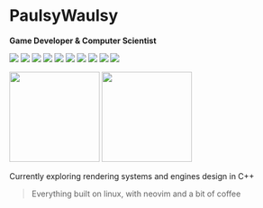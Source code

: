 # PaulsyWaulsy
**Game Developer & Computer Scientist**
<p align="left">
  <img src="https://img.shields.io/badge/-C-A8B9CC?logo=c&logoColor=white&style=flat-square" />
  <img src="https://img.shields.io/badge/-C++-00599C?logo=cplusplus&logoColor=white&style=flat-square" />
  <img src="https://img.shields.io/badge/-C%23-239120?logo=csharp&logoColor=white&style=flat-square" />
  <img src="https://img.shields.io/badge/-Java-007396?logo=java&logoColor=white&style=flat-square" />
  <img src="https://img.shields.io/badge/-Python-3776AB?logo=python&logoColor=white&style=flat-square" />
  <img src="https://img.shields.io/badge/-R-276DC3?logo=r&logoColor=white&style=flat-square" />
  <img src="https://img.shields.io/badge/-Unity-000000?logo=unity&logoColor=white&style=flat-square" />
  <img src="https://img.shields.io/badge/-SDL2-6C6C6C?logo=SDL&logoColor=white&style=flat-square" />
  <img src="https://img.shields.io/badge/-Neovim-57A143?logo=neovim&logoColor=white&style=flat-square" />
  <img src="https://img.shields.io/badge/-Linux-FCC624?logo=linux&logoColor=black&style=flat-square" />
</p>

<p align="left">
  <img height="160em" src="https://github-readme-stats.vercel.app/api?username=PaulsyWaulsy&show_icons=true&theme=nord&hide_border=true" />
  <img height="160em" src="https://github-readme-stats.vercel.app/api/top-langs/?username=PaulsyWaulsy&layout=compact&theme=nord&hide_border=true" />
</p>

Currently exploring rendering systems and engines design in C++ 
> Everything built on linux, with neovim and a bit of coffee
